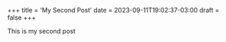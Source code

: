 +++
title = 'My Second Post'
date = 2023-09-11T19:02:37-03:00
draft = false
+++

This is my second post
